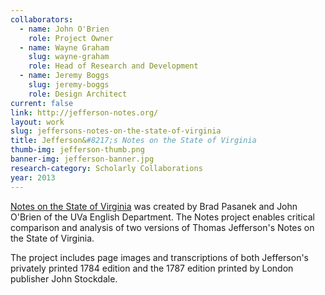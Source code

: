 ```yaml
---
collaborators:
  - name: John O'Brien
    role: Project Owner
  - name: Wayne Graham
    slug: wayne-graham
    role: Head of Research and Development
  - name: Jeremy Boggs
    slug: jeremy-boggs
    role: Design Architect
current: false
link: http://jefferson-notes.org/
layout: work
slug: jeffersons-notes-on-the-state-of-virginia
title: Jefferson&#8217;s Notes on the State of Virginia
thumb-img: jefferson-thumb.png
banner-img: jefferson-banner.jpg
research-category: Scholarly Collaborations
year: 2013
---
```


[Notes on the State of Virginia](http://jefferson-notes.org/) was created by Brad Pasanek and John O'Brien of the UVa English Department. The Notes project enables critical comparison and analysis of two versions of Thomas Jefferson's Notes on the State of Virginia. 

The project includes page images and transcriptions of both Jefferson's privately printed 1784 edition and the 1787 edition printed by London publisher John Stockdale.
